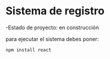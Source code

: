<h1>Sistema de registro</h1>

-Estado de proyecto: en construcción

para ejecutar el sistema debes poner:

```npm install react```
